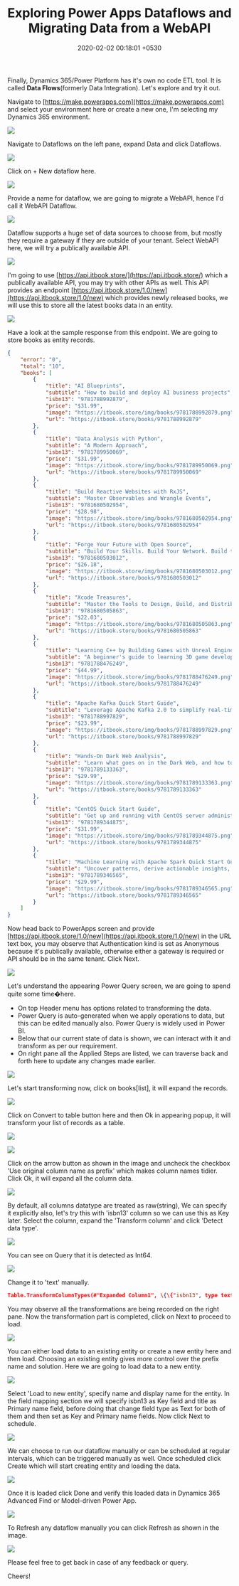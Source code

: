 ﻿---
layout: post
title:  "Exploring Power Apps Dataflows and Migrating Data from a WebAPI"
date:   2020-02-02 00:18:01 +0530
categories: CRM-SDK Data Migration Dataflow
permalink: Data-Migration-Power-Apps-Dataflows-WebAPI-Dynamics365-CDS/
---

Finally, Dynamics 365/Power Platform has it's own no code ETL tool. It is called **Data Flows**(formerly Data Integration). Let's explore and try it out.

Navigate to [https://make.powerapps.com](https://make.powerapps.com) and select your environment here or create a new one, I'm selecting my Dynamics 365 environment.

![](./assets/2020-02-02/Select-Environment.jpg)

Navigate to Dataflows on the left pane, expand Data and click Dataflows.

![](./assets/2020-02-02/Open-Dataflows.jpg)

Click on + New dataflow here.

![](./assets/2020-02-02/Create-New-Dataflow.jpg)

Provide a name for dataflow, we are going to migrate a WebAPI, hence I'd call it WebAPI Dataflow. 

![](./assets/2020-02-02/New-Dataflow.jpg)

Dataflow supports a huge set of data sources to choose from, but mostly they require a gateway if they are outside of your tenant. Select WebAPI here, we will try a publically available API.

![](./assets/2020-02-02/Select-WebAPI-Data-Source.jpg)

I'm going to use [https://api.itbook.store/](https://api.itbook.store/) which a publically available API, you may try with other APIs as well. This API provides an endpoint [https://api.itbook.store/1.0/new](https://api.itbook.store/1.0/new) which provides newly released books, we will use this to store all the latest books data in an entity.

![](./assets/2020-02-02/It-Ebook-API-New.jpg)

Have a look at the sample response from this endpoint. We are going to store books as entity records.

```json
{
    "error": "0",
    "total": "10",
    "books": [
        {
            "title": "AI Blueprints",
            "subtitle": "How to build and deploy AI business projects",
            "isbn13": "9781788992879",
            "price": "$31.99",
            "image": "https://itbook.store/img/books/9781788992879.png",
            "url": "https://itbook.store/books/9781788992879"
        },
        {
            "title": "Data Analysis with Python",
            "subtitle": "A Modern Approach",
            "isbn13": "9781789950069",
            "price": "$31.99",
            "image": "https://itbook.store/img/books/9781789950069.png",
            "url": "https://itbook.store/books/9781789950069"
        },
        {
            "title": "Build Reactive Websites with RxJS",
            "subtitle": "Master Observables and Wrangle Events",
            "isbn13": "9781680502954",
            "price": "$28.98",
            "image": "https://itbook.store/img/books/9781680502954.png",
            "url": "https://itbook.store/books/9781680502954"
        },
        {
            "title": "Forge Your Future with Open Source",
            "subtitle": "Build Your Skills. Build Your Network. Build the Future of Technology",
            "isbn13": "9781680503012",
            "price": "$26.18",
            "image": "https://itbook.store/img/books/9781680503012.png",
            "url": "https://itbook.store/books/9781680503012"
        },
        {
            "title": "Xcode Treasures",
            "subtitle": "Master the Tools to Design, Build, and Distribute Great Apps",
            "isbn13": "9781680505863",
            "price": "$22.03",
            "image": "https://itbook.store/img/books/9781680505863.png",
            "url": "https://itbook.store/books/9781680505863"
        },
        {
            "title": "Learning C++ by Building Games with Unreal Engine 4, 2nd Edition",
            "subtitle": "A beginner's guide to learning 3D game development with C++ and UE4",
            "isbn13": "9781788476249",
            "price": "$44.99",
            "image": "https://itbook.store/img/books/9781788476249.png",
            "url": "https://itbook.store/books/9781788476249"
        },
        {
            "title": "Apache Kafka Quick Start Guide",
            "subtitle": "Leverage Apache Kafka 2.0 to simplify real-time data processing for distributed applications",
            "isbn13": "9781788997829",
            "price": "$23.99",
            "image": "https://itbook.store/img/books/9781788997829.png",
            "url": "https://itbook.store/books/9781788997829"
        },
        {
            "title": "Hands-On Dark Web Analysis",
            "subtitle": "Learn what goes on in the Dark Web, and how to work with it",
            "isbn13": "9781789133363",
            "price": "$29.99",
            "image": "https://itbook.store/img/books/9781789133363.png",
            "url": "https://itbook.store/books/9781789133363"
        },
        {
            "title": "CentOS Quick Start Guide",
            "subtitle": "Get up and running with CentOS server administration",
            "isbn13": "9781789344875",
            "price": "$31.99",
            "image": "https://itbook.store/img/books/9781789344875.png",
            "url": "https://itbook.store/books/9781789344875"
        },
        {
            "title": "Machine Learning with Apache Spark Quick Start Guide",
            "subtitle": "Uncover patterns, derive actionable insights, and learn from big data using MLlib",
            "isbn13": "9781789346565",
            "price": "$29.99",
            "image": "https://itbook.store/img/books/9781789346565.png",
            "url": "https://itbook.store/books/9781789346565"
        }
    ]
}
```

Now head back to PowerApps screen and provide [https://api.itbook.store/1.0/new](https://api.itbook.store/1.0/new) in the URL text box, you may observe that Authentication kind is set as Anonymous because it's publically available, otherwise either a gateway is required or API should be in the same tenant. Click Next.

![](./assets/2020-02-02/Provide-WebAPI-URL.jpg)

Let's understand the appearing Power Query screen, we are going to spend quite some time�here.
* On top Header menu has options related to transforming the data.
* Power Query is auto-generated when we apply operations to data, but this can be edited manually also. Power Query is widely used in Power BI.
* Below that our current state of data is shown, we can interact with it and transform as per our requirement.
* On right pane all the Applied Steps are listed, we can traverse back and forth here to update any changes made earlier.

![](./assets/2020-02-02/Power-Query-Screen.jpg)

Let's start transforming now, click on books[list], it will expand the records.

![](./assets/2020-02-02/Transforming-1.jpg) 

Click on Convert to table button here and then Ok in appearing popup, it will transform your list of records as a table.

![](./assets/2020-02-02/Transforming-2.jpg)

![](./assets/2020-02-02/Convert-To-Table.jpg)

Click on the arrow button as shown in the image and uncheck the checkbox 'Use original column name as prefix' which makes column names tidier. Click Ok, it will expand all the column data.

![](./assets/2020-02-02/No-Prefix.jpg)

By default, all columns datatype are treated as raw(string), We can specify it explicitly also, let's try this with 'isbn13' column so we can use this as Key later. Select the column, expand the 'Transform column' and click 'Detect data type'.

![](./assets/2020-02-02/Detect-Datatype.jpg)

You can see on Query that it is detected as Int64.

![](./assets/2020-02-02/Datatype-Query.jpg)

Change it to 'text' manually.

```json
Table.TransformColumnTypes(#"Expanded Column1", \{\{"isbn13", type text\}\})
```

You may observe all the transformations are being recorded on the right pane. Now the transformation part is completed, click on Next to proceed to load.

![](./assets/2020-02-02/Applied-Steps.jpg)

You can either load data to an existing entity or create a new entity here and then load. Choosing an existing entity gives more control over the prefix name and solution. Here we are going to load data to a new entity.

![](./assets/2020-02-02/Load-to-Existing-Entity.jpg)

Select 'Load to new entity', specify name and display name for the entity. In the field mapping section we will specify isbn13 as Key field and title as Primary name field, before doing that change field type as Text for both of them and then set as Key and Primary name fields. Now click Next to schedule.

![](./assets/2020-02-02/Entity-Field-Mapping.jpg)

We can choose to run our dataflow manually or can be scheduled at regular intervals, which can be triggered manually as well. Once scheduled click Create which will start creating entity and loading the data.

![](./assets/2020-02-02/Scheduling.jpg)

Once it is loaded click Done and verify this loaded data in Dynamics 365 Advanced Find or Model-driven Power App.

![](./assets/2020-02-02/Loaded-Data.jpg)

To Refresh any dataflow manually you can click Refresh as shown in the image.

![](./assets/2020-02-02/Refresh-Manually.jpg)

Please feel free to get back in case of any feedback or query.

Cheers!